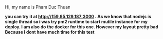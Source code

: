 
Hi, my name is Pham Duc Thuan



**you can try it at http://159.65.129.187:3000 . As we know that nodejs is single thread so i was try pm2 runtime to start mutile instance for my deploy. I am also do the docker for this one. However my layout pretty bad Because i dont have much time for this test**